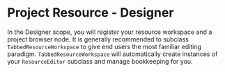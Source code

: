 # Project Resource - Designer

In the Designer scope, you will register your resource workspace and a project browser node.
It is generally recommended to subclass `TabbedResourceWorkspace` to give end users the most familiar editing paradigm.
`TabbedResourceWorkspace` will automatically create instances of your `ResourceEditor` subclass and manage bookkeeping
for you.